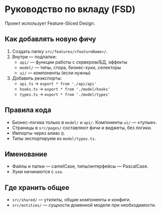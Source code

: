 # Руководство по вкладу (FSD)

Проект использует Feature-Sliced Design.

## Как добавлять новую фичу

1. Создать папку `src/features/<featureName>/`.
2. Внутри — подпапки:
   - `api/` — функции работы с сервером/БД, эффекты
   - `model/` — типы, стора, бизнес-хуки, селекторы
   - `ui/` — компоненты (если нужны)
3. Добавить реэкспорты:
   - `api.ts` → `export * from './api/api'`
   - `hooks.ts` → `export * from './model/hooks'`
   - `types.ts` → `export * from './model/types'`

## Правила кода

- Бизнес-логика только в `model/` и `api/`. Компоненты `ui/` — «тупые».
- Страницы в `src/pages/` составляют фичи и виджеты, без логики.
- Импорты через алиас `@`.
- Типы экспортируем из `model/types.ts`.

## Именование

- Файлы и папки — camelCase, типы/интерфейсы — PascalCase.
- Хуки начинаются с `use`.

## Где хранить общее

- `src/shared/` — утилиты, общие компоненты и конфиги.
- `src/entities/` — сущности доменной модели при необходимости.
